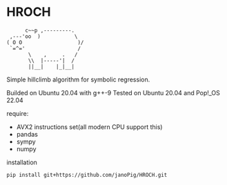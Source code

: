 # HROCH

```
      c~~p ,---------.
 ,---'oo  )           \
( O O                  )/
 `=^='                 /
       \    ,     .   /
       \\  |-----'|  /
       ||__|    |_|__|
```

  Simple hillclimb algorithm for symbolic regression.

  Builded on Ubuntu 20.04 with g++-9
  Tested on Ubuntu 20.04 and Pop!_OS 22.04

  require:

- AVX2 instructions set(all modern CPU support this)
- pandas
- sympy
- numpy

installation

```sh
pip install git+https://github.com/janoPig/HROCH.git
```
